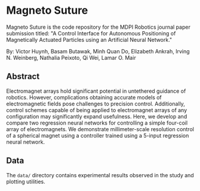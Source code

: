 # Magneto Suture

Magneto Suture is the code repository for the MDPI Robotics journal paper submission titled: "A Control Interface for Autonomous Positioning of Magnetically Actuated Particles using an Artificial Neural Network."

By: Victor Huynh, Basam Butawak, Minh Quan Do, Elizabeth Ankrah, Irving N. Weinberg, Nathalia Peixoto, Qi Wei, Lamar O. Mair

## Abstract

Electromagnet arrays hold significant potential in untethered guidance of robotics. However, complications obtaining accurate models of electromagnetic fields pose challenges to precision control. Additionally, control schemes capable of being applied to electromagnet arrays of any configuration may significantly expand usefulness. Here, we develop and compare two regression neural networks for controlling a simple four-coil array of electromagnets. We demonstrate millimeter-scale resolution control of a spherical magnet using a controller trained using a 5-input regression neural network.

## Data

The `data/` directory contains experimental results observed in the study and plotting utilities.

